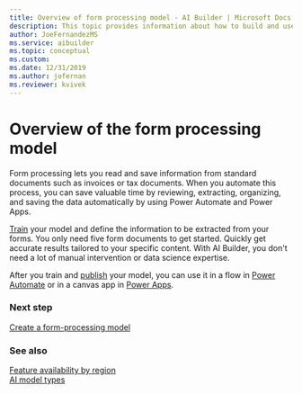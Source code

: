 ```yaml
---
title: Overview of form processing model - AI Builder | Microsoft Docs
description: This topic provides information about how to build and use form processing models in AI Builder.
author: JoeFernandezMS
ms.service: aibuilder
ms.topic: conceptual
ms.custom: 
ms.date: 12/31/2019
ms.author: jofernan
ms.reviewer: kvivek
---
```


# Overview of the form processing model

Form processing lets you read and save information from standard documents such as invoices or tax documents. When you automate this process, you can save valuable time by reviewing, extracting, organizing, and saving the data automatically by using Power Automate and Power Apps.

[Train](train-model.md) your model and define the information to be extracted from your forms. You only need five form documents to get started. Quickly get accurate results tailored to your specific content. With AI Builder, you don't need a lot of manual intervention or data science expertise.

After you train and [publish](publish-model.md) your model, you can use it in a flow in [Power Automate](form-processing-model-in-flow.md) or in a canvas app in [Power Apps](form-processor-component-in-powerapps.md).

### Next step

[Create a form-processing model](create-form-processing-model.md)

### See also

[Feature availability by region](availability-region.md)  
[AI model types](model-types.md)
